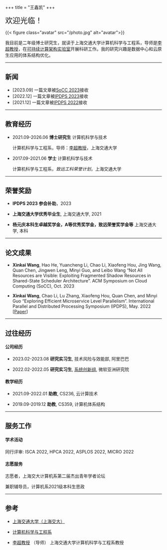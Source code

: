 +++
title = "王鑫凯"
+++

<font size=5>欢迎光临！</font>

{{< figure class="avatar" src="/photo.jpg" alt="avatar">}}

我目前是二年级博士研究生，就读于上海交通大学计算机科学与工程系，导师是[李超教授](https://www.cs.sjtu.edu.cn/~lichao/cn/index-cn.html)，在[可持续计算架构实验室](https://www.cs.sjtu.edu.cn/sail/index-cn.html)开展科研工作。我的研究兴趣是数据中心和云原生应用的体系结构优化。

---

## 新闻
+ [2023.09] 一篇文章被[SoCC 2023](https://acmsocc.org/2023/)接收
+ [2022.12] 一篇文章被[IPDPS 2023](https://www.ipdps.org/)接收
+ [2021.12] 一篇文章被[IPDPS 2022](https://www.ipdps.org/)接收

---

<!-- ## Research Interest

My primary research interests include architectural design and system optimization to improve performance and energy efficiency of different-size computing systems including unmanned systems and cloud systems.

My broader interests include emerging technologies and evolving applications that could ultimately lead to the next-generation green computers. -->

## 教育经历

+ 2021.09-2026.06 **博士研究生** 计算机科学与技术
    
    计算机科学与工程系，导师：[李超教授](https://www.cs.sjtu.edu.cn/~lichao/cn/index-cn.html)，上海交通大学

+ 2017.09-2021.06 **学士** 计算机科学与技术
    
    计算机科学与工程系，*致远工科荣誉计划*，上海交通大学

<!-- + 2017.09-2021.06 **学士** 致远工科荣誉计划

    [致远学院](https://zhiyuan.sjtu.edu.cn/html/zhiyuan/)，上海交通大学 -->


---

## 荣誉奖励

+ **IPDPS 2023 参会补助**，2023

+ **上海交通大学优秀毕业生**, 上海交通大学,  2021

    <!-- *Top 15% in SJTU Bachelors*, -->
+ **杨元庆本科生卓越奖学金，A等优秀奖学金，致远荣誉奖学金等** 上海交通大学, 本科

    <!-- *1st in CSE Department*, -->

---

## 论文成果 

+ **Xinkai Wang**, Hao He, Yuancheng Li, Chao Li, Xiaofeng Hou, Jing Wang, Quan Chen, Jingwen Leng, Minyi Guo, and Leibo Wang  “Not All Resources are Visible: Exploiting Fragmented Shadow Resources in Shared-State Scheduler Architecture”. ACM Symposium on Cloud Computing (SoCC), Oct. 2023  
<!-- [[Paper](/xinkai_exploring_efficient_ipdps2022.pdf)] -->

+ **Xinkai Wang**, Chao Li, Lu Zhang, Xiaofeng Hou, Quan Chen, and Minyi Guo “Exploring Efficient Microservice Level Parallelism”. International Parallel and Distributed Processing Symposium (IPDPS), May. 2022  [[Paper](/xinkai_exploring_efficient_ipdps2022.pdf)]

---

## 过往经历

#### 公司经历

+ 2023.02-2023.08 **研究实习生**, 技术风险与效能部, 阿里巴巴 


+ 2022.02-2022.05 **研究实习生**, [系统创新组](https://www.microsoft.com/en-us/research/group/systems-innovation/), 微软亚洲研究院  

    <!-- I worked on power-aware VM management. Per-VM power modeling, power-aware live migration,  -->

<!-- + 2021.07-2021.10 **研究实习生**, [算法创新实验室](https://www.huaweicloud.com/lab/algorithm/about.html), 华为 

     I worded on  -->

<!-- + 2020.07-2020.09 **后台开发实习生**, [优图实验室](https://cloud.tencent.com/developer/column/1510), 腾讯

     I worked on agile deployment of running systems with K8S and ELK.  -->

#### 教学经历

+ 2021.09-2022.01 **助教**, CS236, 云计算技术

    <!-- I worked on project scheduling -->

+ 2019.09-2019.12 **助教**, CS359, 计算机体系结构

    <!-- I worked on homework arrangement -->

---

## 服务工作

#### 学术活动

同行评审: ISCA 2022, HPCA 2022, ASPLOS 2022, MICRO 2022

#### 志愿服务

志愿者，上海交大计算机系第二届杰出青年学者论坛

兼职辅导员，计算机系2021级本科生思政

---

## 参考

+ [上海交通大学（上海交大）](https://www.sjtu.edu.cn/)

+ [计算机科学与工程系](https://www.cs.sjtu.edu.cn/)

+ [李超教授](https://www.cs.sjtu.edu.cn/~lichao/index.html) （导师） 上海交通大学计算机科学与工程系教授


